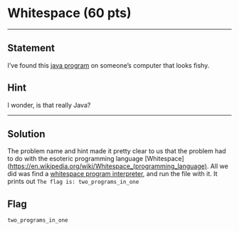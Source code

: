 # Whitespace (60 pts)



---

## Statement
I’ve found this [java program](./files/whitespacejava.java) on someone’s computer that looks fishy.

## Hint
I wonder, is that really Java?


---

## Solution
The problem name and hint made it pretty clear to us that the problem had to do with the esoteric programming language [Whitespace](https://en.wikipedia.org/wiki/Whitespace_(programming_language). All we did was find a [whitespace program interpreter](https://github.com/hostilefork/whitespacers/blob/master/python/interpreter.py), and run the file with it. It prints out ```The flag is: two_programs_in_one```

## Flag
```two_programs_in_one```